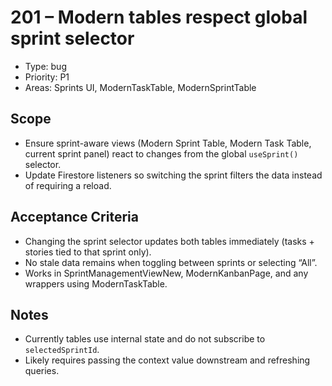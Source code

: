 # 201 – Modern tables respect global sprint selector

- Type: bug
- Priority: P1
- Areas: Sprints UI, ModernTaskTable, ModernSprintTable

## Scope
- Ensure sprint-aware views (Modern Sprint Table, Modern Task Table, current sprint panel) react to changes from the global `useSprint()` selector.
- Update Firestore listeners so switching the sprint filters the data instead of requiring a reload.

## Acceptance Criteria
- Changing the sprint selector updates both tables immediately (tasks + stories tied to that sprint only).
- No stale data remains when toggling between sprints or selecting “All”.
- Works in SprintManagementViewNew, ModernKanbanPage, and any wrappers using ModernTaskTable.

## Notes
- Currently tables use internal state and do not subscribe to `selectedSprintId`.
- Likely requires passing the context value downstream and refreshing queries.
